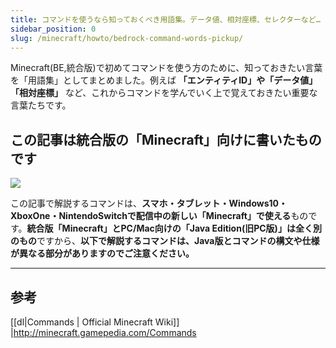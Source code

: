 ```yaml
---
title: コマンドを使うなら知っておくべき用語集。データ値、相対座標、セレクターなど…
sidebar_position: 0
slug: /minecraft/howto/bedrock-command-words-pickup/
---
```


Minecraft(BE,統合版)で初めてコマンドを使う方のために、知っておきたい言葉を「用語集」としてまとめました。例えば **「エンティティID」や「データ値」「相対座標」** など、これからコマンドを学んでいく上で覚えておきたい重要な言葉たちです。

## この記事は統合版の「Minecraft」向けに書いたものです

![](https://cdn-ak.f.st-hatena.com/images/fotolife/s/sasigume/20210208/20210208095129.png)

この記事で解説するコマンドは、**スマホ・タブレット・Windows10・XboxOne・NintendoSwitchで配信中の新しい「Minecraft」で使える**ものです。**統合版「Minecraft」とPC/Mac向けの「Java Edition(旧PC版)」は全く別のもの**ですから、**以下で解説するコマンドは、Java版とコマンドの構文や仕様が異なる部分がありますのでご注意ください。**

---

## 参考

[[dl|Commands \| Official Minecraft Wiki]]
|<http://minecraft.gamepedia.com/Commands>
